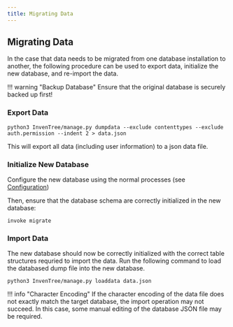 ```yaml
---
title: Migrating Data
---
```


## Migrating Data

In the case that data needs to be migrated from one database installation to another, the following procedure can be used to export data, initialize the new database, and re-import the data.

!!! warning "Backup Database"
	Ensure that the original database is securely backed up first!

### Export Data

```
python3 InvenTree/manage.py dumpdata --exclude contenttypes --exclude auth.permission --indent 2 > data.json
```

This will export all data (including user information) to a json data file.

### Initialize New Database

Configure the new database using the normal processes (see [Configuration](../config))

Then, ensure that the database schema are correctly initialized in the new database:

```
invoke migrate
```

### Import Data

The new database should now be correctly initialized with the correct table structures requried to import the data. Run the following command to load the databased dump file into the new database.

```
python3 InvenTree/manage.py loaddata data.json
```

!!! info "Character Encoding"
	If the character encoding of the data file does not exactly match the target database, the import operation may not succeed. In this case, some manual editing of the database JSON file may be required.
